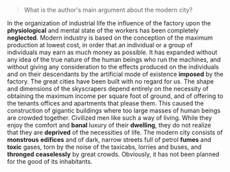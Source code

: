 > What is the author's main argument about the modern city?



In the organization of industrial life the influence of the factory upon the **physiological** and mental state of the workers has been completely **neglected**. Modern industry is based on the conception of the maximum production at lowest cost, in order that an individual or a group of individuals may earn as much money as possible. It has expanded without any idea of the true nature of the human beings who run the machines, and without giving any consideration to the effects produced on the individuals and on their descendants by the artificial mode of existence **imposed** by the factory. The great cities have been built with no regard for us. The shape and dimensions of the skyscrapers depend entirely on the necessity of obtaining the maximum income per square foot of ground, and of offering to the tenants offices and apartments that please them. This caused the construction of gigantic buildings where too large masses of human beings are crowded together. Civilized men like such a way of living. While they enjoy the comfort and **banal** luxury of their **dwelling**, they do not realize that they are **deprived** of the necessities of life. The modern city consists of **monstrous** **edifices** and of dark, narrow streets full of petrol **fumes** and **toxic** gases, torn by the noise of the taxicabs, lorries and buses, and **thronged** **ceaselessly** by great crowds. Obviously, it has not been planned for the good of its inhabitants.